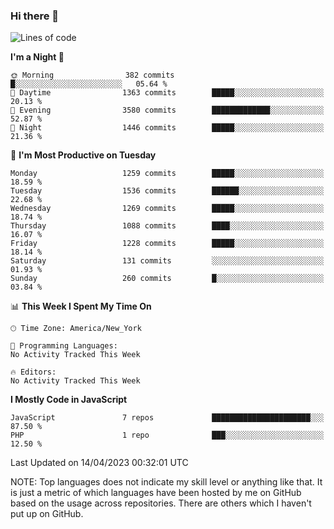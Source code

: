 ### Hi there 👋

<!--
**LynxJinxxy/LynxJinxxy** is a ✨ _special_ ✨ repository because its `README.md` (this file) appears on your GitHub profile.

Here are some ideas to get you started:

- 🔭 I’m currently working on ...
- 🌱 I’m currently learning ...
- 👯 I’m looking to collaborate on ...
- 🤔 I’m looking for help with ...
- 💬 Ask me about ...
- 📫 How to reach me: ...
- 😄 Pronouns: ...
- ⚡ Fun fact: ...
-->

<!--START_SECTION:waka-->
![Lines of code](https://img.shields.io/badge/From%20Hello%20World%20I%27ve%20Written-15.0%20million%20lines%20of%20code-blue)

**I'm a Night 🦉** 

```text
🌞 Morning                382 commits         █░░░░░░░░░░░░░░░░░░░░░░░░   05.64 % 
🌆 Daytime                1363 commits        █████░░░░░░░░░░░░░░░░░░░░   20.13 % 
🌃 Evening                3580 commits        █████████████░░░░░░░░░░░░   52.87 % 
🌙 Night                  1446 commits        █████░░░░░░░░░░░░░░░░░░░░   21.36 % 
```
📅 **I'm Most Productive on Tuesday** 

```text
Monday                   1259 commits        █████░░░░░░░░░░░░░░░░░░░░   18.59 % 
Tuesday                  1536 commits        ██████░░░░░░░░░░░░░░░░░░░   22.68 % 
Wednesday                1269 commits        █████░░░░░░░░░░░░░░░░░░░░   18.74 % 
Thursday                 1088 commits        ████░░░░░░░░░░░░░░░░░░░░░   16.07 % 
Friday                   1228 commits        █████░░░░░░░░░░░░░░░░░░░░   18.14 % 
Saturday                 131 commits         ░░░░░░░░░░░░░░░░░░░░░░░░░   01.93 % 
Sunday                   260 commits         █░░░░░░░░░░░░░░░░░░░░░░░░   03.84 % 
```


📊 **This Week I Spent My Time On** 

```text
🕑︎ Time Zone: America/New_York

💬 Programming Languages: 
No Activity Tracked This Week

🔥 Editors: 
No Activity Tracked This Week
```

**I Mostly Code in JavaScript** 

```text
JavaScript               7 repos             ██████████████████████░░░   87.50 % 
PHP                      1 repo              ███░░░░░░░░░░░░░░░░░░░░░░   12.50 % 
```




 Last Updated on 14/04/2023 00:32:01 UTC
<!--END_SECTION:waka-->
NOTE: Top languages does not indicate my skill level or anything like that. It is just a metric of which languages have been hosted by me on GitHub based on the usage across repositories. There are others which I haven't put up on GitHub.
